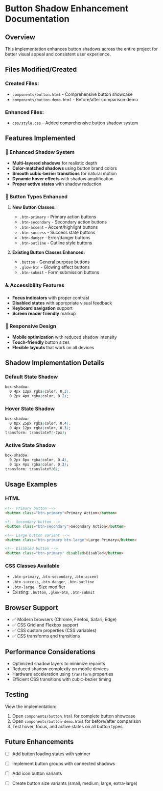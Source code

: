 # Button Shadow Enhancement Documentation

## Overview
This implementation enhances button shadows across the entire project for better visual appeal and consistent user experience.

## Files Modified/Created

### Created Files:
- `components/button.html` - Comprehensive button showcase
- `components/button-demo.html` - Before/after comparison demo

### Enhanced Files:
- `css/style.css` - Added comprehensive button shadow system

## Features Implemented

### 🎨 Enhanced Shadow System
- **Multi-layered shadows** for realistic depth
- **Color-matched shadows** using button brand colors
- **Smooth cubic-bezier transitions** for natural motion
- **Dynamic hover effects** with shadow amplification
- **Proper active states** with shadow reduction

### 🔘 Button Types Enhanced
1. **New Button Classes:**
   - `.btn-primary` - Primary action buttons
   - `.btn-secondary` - Secondary action buttons  
   - `.btn-accent` - Accent/highlight buttons
   - `.btn-success` - Success state buttons
   - `.btn-danger` - Error/danger buttons
   - `.btn-outline` - Outline style buttons

2. **Existing Button Classes Enhanced:**
   - `.button` - General purpose buttons
   - `.glow-btn` - Glowing effect buttons
   - `.btn-submit` - Form submission buttons

### ♿ Accessibility Features
- **Focus indicators** with proper contrast
- **Disabled states** with appropriate visual feedback
- **Keyboard navigation** support
- **Screen reader friendly** markup

### 📱 Responsive Design
- **Mobile optimization** with reduced shadow intensity
- **Touch-friendly** button sizes
- **Flexible layouts** that work on all devices

## Shadow Implementation Details

### Default State Shadow
```css
box-shadow: 
  0 4px 12px rgba(color, 0.3),
  0 2px 4px rgba(color, 0.2);
```

### Hover State Shadow
```css
box-shadow: 
  0 8px 25px rgba(color, 0.4),
  0 4px 12px rgba(color, 0.3);
transform: translateY(-2px);
```

### Active State Shadow
```css
box-shadow: 
  0 2px 8px rgba(color, 0.4),
  0 1px 4px rgba(color, 0.3);
transform: translateY(0);
```

## Usage Examples

### HTML
```html
<!-- Primary button -->
<button class="btn-primary">Primary Action</button>

<!-- Secondary button -->
<button class="btn-secondary">Secondary Action</button>

<!-- Large button variant -->
<button class="btn-primary btn-large">Large Primary</button>

<!-- Disabled button -->
<button class="btn-primary" disabled>Disabled</button>
```

### CSS Classes Available
- `.btn-primary`, `.btn-secondary`, `.btn-accent`
- `.btn-success`, `.btn-danger`, `.btn-outline`
- `.btn-large` - Size modifier
- Existing: `.button`, `.glow-btn`, `.btn-submit`

## Browser Support
- ✅ Modern browsers (Chrome, Firefox, Safari, Edge)
- ✅ CSS Grid and Flexbox support
- ✅ CSS custom properties (CSS variables)
- ✅ CSS transforms and transitions

## Performance Considerations
- Optimized shadow layers to minimize repaints
- Reduced shadow complexity on mobile devices
- Hardware acceleration using `transform` properties
- Efficient CSS transitions with cubic-bezier timing

## Testing
View the implementation:
1. Open `components/button.html` for complete button showcase
2. Open `components/button-demo.html` for before/after comparison
3. Test hover, focus, and active states on all button types

## Future Enhancements
- [ ] Add button loading states with spinner
- [ ] Implement button groups with connected shadows
- [ ] Add icon button variants
- [ ] Create button size variants (small, medium, large, extra-large)

